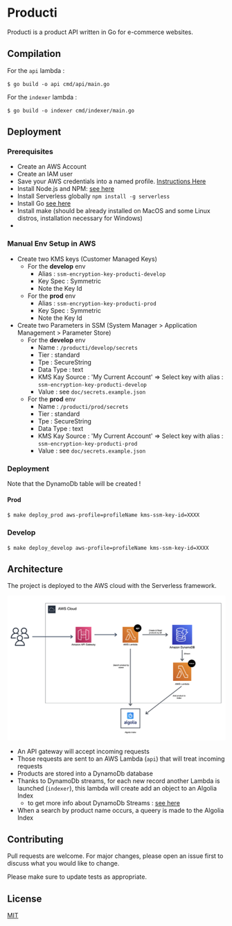 # Producti

Producti is a product API written in Go for e-commerce websites.

## Compilation

For the `api` lambda :
```
$ go build -o api cmd/api/main.go
```


For the `indexer` lambda :
```
$ go build -o indexer cmd/indexer/main.go
```

## Deployment

### Prerequisites

* Create an AWS Account
* Create an IAM user
* Save your AWS credentials into a named profile. [Instructions Here](https://docs.aws.amazon.com/cli/latest/userguide/cli-configure-profiles.html)
* Install Node.js and NPM: [see here](https://nodejs.org/en/download/)
* Install Serverless globally `npm install -g serverless`
* Install Go [see here](https://golang.org/dl/)
* Install make (should be already installed on MacOS and some Linux distros, installation necessary for Windows)
* 


### Manual Env Setup in AWS

* Create two KMS keys (Customer Managed Keys)
    * For the **develop** env
        * Alias : `ssm-encryption-key-producti-develop`
        * Key Spec : Symmetric
        * Note the Key Id
    * For the **prod** env
        * Alias : `ssm-encryption-key-producti-prod`
        * Key Spec : Symmetric
        * Note the Key Id
* Create two Parameters in SSM (System Manager > Application Management > Parameter Store)
    * For the **develop** env
        * Name : `/producti/develop/secrets`
        * Tier : standard
        * Tpe : SecureString
        * Data Type : text
        * KMS Kay Source : 'My Current Account' => Select key with alias : `ssm-encryption-key-producti-develop`
        * Value : see `doc/secrets.example.json`
    * For the **prod** env
        * Name : `/producti/prod/secrets`
        * Tier : standard
        * Tpe : SecureString
        * Data Type : text
        * KMS Kay Source : 'My Current Account' => Select key with alias : `ssm-encryption-key-producti-prod`
        * Value : see `doc/secrets.example.json`
     
### Deployment 

Note that the DynamoDb table will be created !


#### Prod

```
$ make deploy_prod aws-profile=profileName kms-ssm-key-id=XXXX
```

### Develop

```
$ make deploy_develop aws-profile=profileName kms-ssm-key-id=XXXX
```


## Architecture

The project is deployed to the AWS cloud with the Serverless framework.

![Architecture AWS](doc/architecture-aws.png)

* An API gateway will accept incoming requests
* Those requests are sent to an AWS Lambda (`api`) that will treat incoming requests
* Products are stored into a DynamoDb database
* Thanks to DynamoDb streams, for each new record another Lambda is launched (`indexer`), this lambda will create add an object
 to an Algolia Index
    * to get more info about DynamoDb Streams : [see here](https://www.serverless.com/blog/event-driven-architecture-dynamodb) 
* When a search by product name occurs, a queery is made to the Algolia Index


## Contributing

Pull requests are welcome. For major changes, please open an issue first to discuss what you would like to change.

Please make sure to update tests as appropriate.

## License
[MIT](https://choosealicense.com/licenses/mit/)